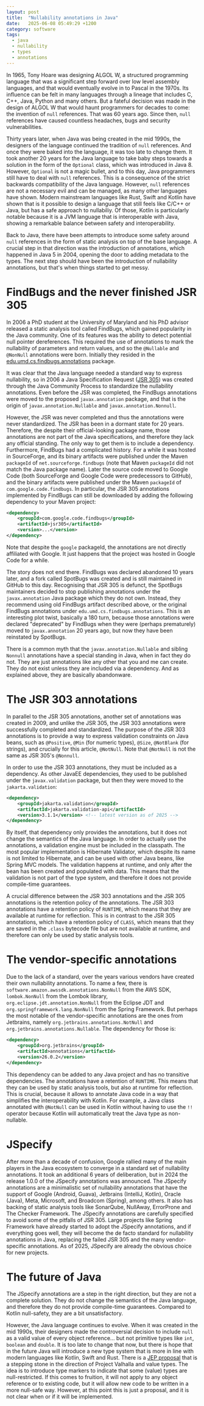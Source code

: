 ```yaml
---
layout: post
title:  "Nullability annotations in Java"
date:   2025-06-08 05:49:29 +1200
category: software
tags:
  - java
  - nullability
  - types
  - annotations
---
```


In 1965, Tony Hoare was designing ALGOL W, a structured programming language that was a significant step forward
over low level assembly languages, and that would eventually evolve in to Pascal in the 1970s. Its influence
can be felt in many languages through a lineage that includes C, C++, Java, Python and many others.
But a fateful decision was made in the design of ALGOL W that would haunt programmers for decades to come:
the invention of `null` references. That was 60 years ago. Since then, `null` references have caused
countless headaches, bugs and security vulnerabilities.

Thirty years later, when Java was being created in the mid 1990s, the designers of the language continued
the tradition of `null` references. And once they were baked into the language, it was too late to change
them. It took another 20 years for the Java language to take baby steps towards a solution in the form of
the `Optional` class, which was introduced in Java 8. However, `Optional` is not a magic bullet, and to this
day, Java programmers still have to deal with `null` references. This is a consequence of the strict backwards
compatibility of the Java language. However, `null` references are not a necessary evil and can be
managed, as many other languages
have shown. Modern mainstream languages like Rust, Swift and Kotlin have shown that is it possible to
design a language that still feels like C/C++ or Java, but has a safe approach to nullabiliy. Of those, Kotlin
is particularly notable because it is a JVM language that is interoperable with Java, showing a remarkable
balance between safety and interoperability.

Back to Java, there have been attempts to introduce some safety around `null` references in the form of
static analysis on top of the base language. A crucial step in that direction was the introduction of annotations,
which happened in Java 5 in 2004, opening the door to adding metadata to the types. The next step should have
been the introduction of nullability annotations, but that's when things started to get messy.

# FindBugs and the never finished JSR 305

In 2006 a PhD student at the University of Maryland and his PhD advisor released a static analysis tool called
FindBugs, which gained popularity in the Java community. One of its features was the ability to detect
potential null pointer dereferences. This required the use of annotations to mark the nullability of
parameters and return values, and so the `@Nullable` and `@NonNull` annotations were born. Initially they
resided in the [edu.umd.cs.findbugs.annotations](https://findbugs.sourceforge.net/api/edu/umd/cs/findbugs/annotations/package-summary.html) package.

It was clear that the Java language needed a standard way to express nullability, so in 2006 a Java Specification Request
([JSR 305](https://jcp.org/en/jsr/detail?id=305)) was created through the Java Community Process to standardize the
nullability annotations. Even before the JSR was completed, the FindBugs annotations were moved to the proposed
`javax.annotation` package, and that is the origin of `javax.annotation.Nullable` and `javax.annotation.Nonnull`.

However, the JSR was never completed and thus the annotations were never standardized. The JSR has been in
a dormant state for 20 years. Therefore, the despite their official-looking package name, those annotations are not part
of the Java specifications, and therefore they lack any official standing. The only way to get them is to
include a dependency. Furthermore, FindBugs had a complicated history. For a while
it was hosted in SourceForge, and its binary artifacts were published under the Maven `packageId` of
`net.sourceforge.findbugs` (note that Maven `packageId` did not match the Java package name). Later the source code
moved to Google Code (both SourceForge and Google Code were predecessors to GitHub), and the binary artifacts were
published under the Maven `packageId` of `com.google.code.findbugs`. In particular, the JSR 305 annotations implemented
by FindBugs can still be downloaded by adding the following dependency to your Maven project:

```xml
<dependency>
    <groupId>com.google.code.findbugs</groupId>
    <artifactId>jsr305</artifactId>
    <version>...</version>
</dependency>
```

Note that despite the `google` packageId, the annotations are not directly affiliated with Google. It just happens that
the project was hosted in Google Code for a while.

The story does not end there. FindBugs was declared abandoned 10 years later, and
a fork called SpotBugs was created and is still maintained in GitHub to this day. Recognising that JSR 305 is defunct,
the SpotBugs maintainers decided to stop publishing annotations under the
`javax.annotation` Java package which they do not own. Instead, they recommend using old FindBugs artifact described
above, or the original FindBugs annotations under `edu.umd.cs.findbugs.annotations`. This is an interesting plot
twist, basically a 180 turn, because those annotations were declared "deprecated" by FindBugs when they were (perhaps prematurely)
moved to `javax.annotation` 20 years ago, but now they have been reinstated by SpotBugs.

There is a common myth that the `javax.annotation.Nullable` and sibling `Nonnull` annotations have a special
standing in Java, when in fact they do not. They are just annotations like any other that you and me can create.
They do not exist unless they are included via a dependency. And as explained above, they are basically abandonware.

# The JSR 303 annotations

In parallel to the JSR 305 annotations, another set of annotations was created in 2009, and unlike the JSR 305,
the JSR 303 annotations were successfully completed and standardized. The purpose of the JSR 303 annotations is to
provide a way to express validation constraints on Java beans, such as `@Positive`, `@Min` (for numeric
types), `@Size`, `@NotBlank` (for strings), and crucially for this article, `@NotNull`. Note that `@NotNull` is
not the same as JSR 305's `@Nonnull`.

In order to use the JSR 303 annotations, they must be included as a dependency. As other JavaEE dependencies, they
used to be published under the `javax.validation` package, but then they were moved to the `jakarta.validation`:

```xml
<dependency>
    <groupId>jakarta.validation</groupId>
    <artifactId>jakarta.validation-api</artifactId>
    <version>3.1.1</version> <!-- latest version as of 2025 -->
</dependency>
```

By itself, that dependency only provides the annotations, but it does not change the semantics of the Java language.
In order to actually use the annotations, a validation engine must be included in the classpath. The most
popular implementation is Hibernate Validator, which despite its name is not limited to Hibernate, and can be
used with other Java beans, like Spring MVC models. The validation happens at runtime, and only after the bean
has been created and populated with data. This means that the validation is not part of the type system, and
therefore it does not provide compile-time guarantees.

A crucial difference between the JSR 303 annotations and the JSR 305 annotations is the retention policy of
the annotations. The JSR 303 annotations have a retention policy of `RUNTIME`, which means that they are available
at runtime for reflection. This is in contrast to the JSR 305 annotations, which have a retention policy of
`CLASS`, which means that they are saved in the `.class` bytecode file but are not available at runtime,
and therefore can only be used by static analysis tools.

# The vendor-specific annotations

Due to the lack of a standard, over the years various vendors have created their own nullability annotations. To name a few,
there is `software.amazon.awssdk.annotations.NonNull` from the AWS SDK, `lombok.NonNull` from the Lombok library,
`org.eclipse.jdt.annotation.NonNull` from the Eclipse JDT and `org.springframework.lang.NonNull` from the Spring
Framework. But perhaps the most notable of the vendor-specific annotations are the ones from Jetbrains,
namely `org.jetbrains.annotations.NotNull` and `org.jetbrains.annotations.Nullable`. The dependency for those is:

```xml
<dependency>
    <groupId>org.jetbrains</groupId>
    <artifactId>annotations</artifactId>
    <version>26.0.2</version>
</dependency>
```

This dependency can be added to any Java project and has no transitive dependencies. The annotations have a retention
of `RUNTIME`. This means that they can be used by static analysis tools, but also at runtime for reflection. This is
crucial, because it allows to annotate Java code in a way that simplifies the interoperability with Kotlin. For example,
a Java class annotated with `@NotNull` can be used in Kotlin without having to use the `!!` operator because Kotlin
will automatically treat the Java type as non-nullable.

# JSpecify

After more than a decade of confusion, Google rallied many of the main players in the Java ecosystem
to converge in a standard set of nullability annotations. It took an additional 6 years of deliberation, but in 2024 the
release 1.0.0 of the JSpecify annotations was announced. The JSpecify annotations are a minimalistic set of nullability
annotations that have the support of Google (Android, Guava), Jetbrains (IntelliJ, Kotlin), Oracle (Java), Meta,
Microsoft, and Broadcom (Spring), among others. It also has backing of static analysis tools like SonarQube, NullAway,
ErrorProne and The Checker Framework. The JSpecify annotations are carefully specified to avoid some of the pitfalls of
JSR 305. Large projects like Spring Framework have already started to adopt the JSpecify annotations, and if everything
goes well, they will become the de facto standard for nullability annotations in Java, replacing the failed JSR 305 and
the many vendor-specific annotations. As of 2025, JSpecify are already the obvious choice for new projects.

# The future of Java

The JSpecify annotations are a step in the right direction, but they are not a complete solution. They do not
change the semantics of the Java language, and therefore they do not provide compile-time guarantees. Compared to
Kotlin null-safety, they are a bit unsatisfactory.

However, the Java language continues to evolve. When it was created in the mid 1990s, their designers made the
controversial decision to include `null` as a valid value of every object reference... but not primitive types like
`int`, `boolean` and `double`. It is too late to change that now, but there is hope that in the future Java will
introduce a new type system that is more in line with modern languages like Kotlin, Swift and Rust. There is a
[JEP proposal](https://openjdk.org/jeps/8316779) that is a stepping stone in the direction of Project Valhalla and
value types. The idea is to introduce type markers to indicate that some (value) types are null-restricted. If this
comes to fruition, it will not apply to any object reference or to existing code, but it will allow new code to
be written in a more null-safe way. However, at this point this is just a proposal, and it is not clear
when or if it will be implemented.
